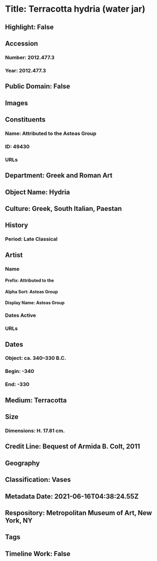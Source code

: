 # Title: Terracotta hydria (water jar)
## Highlight: False
## Accession
### Number: 2012.477.3
### Year: 2012.477.3
## Public Domain: False
## Images
## Constituents
### Name: Attributed to the Asteas Group
### ID: 49430
### URLs
## Department: Greek and Roman Art
## Object Name: Hydria
## Culture: Greek, South Italian, Paestan
## History
### Period: Late Classical
## Artist
### Name
#### Prefix: Attributed to the
#### Alpha Sort: Asteas Group
#### Display Name: Asteas Group
### Dates Active
### URLs
## Dates
### Object: ca. 340–330 B.C.
### Begin: -340
### End: -330
## Medium: Terracotta
## Size
### Dimensions: H. 17.81 cm.
## Credit Line: Bequest of Armida B. Colt, 2011
## Geography
## Classification: Vases
## Metadata Date: 2021-06-16T04:38:24.55Z
## Respository: Metropolitan Museum of Art, New York, NY
## Tags
## Timeline Work: False